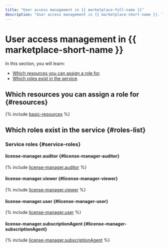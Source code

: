```yaml
---
title: "User access management in {{ marketplace-full-name }}"
description: "User access management in {{ marketplace-short-name }}. This section describes the resources for which you can assign a role, the roles existing in the service, and the roles required to perform a particular action."
---
```


# User access management in {{ marketplace-short-name }}

In this section, you will learn:
* [Which resources you can assign a role for](#resources).
* [Which roles exist in the service](#roles-list).

## Which resources you can assign a role for {#resources}

{% include [basic-resources](../../_includes/iam/basic-resources-for-access-control.md) %}

## Which roles exist in the service {#roles-list}

### Service roles {#service-roles}

#### license-manager.auditor {#license-manager-auditor}

{% include [license-manager.auditor](../../_roles/license-manager/auditor.md) %}

#### license-manager.viewer {#license-manager-viewer}

{% include [license-manager.viewer](../../_roles/license-manager/viewer.md) %}

#### license-manager.user {#license-manager-user}

{% include [license-manager.user](../../_roles/license-manager/user.md) %}

#### license-manager.subscriptionAgent {#license-manager-subscriptionAgent}

{% include [license-manager.subscriptionAgent](../../_roles/license-manager/subscriptionAgent.md) %}